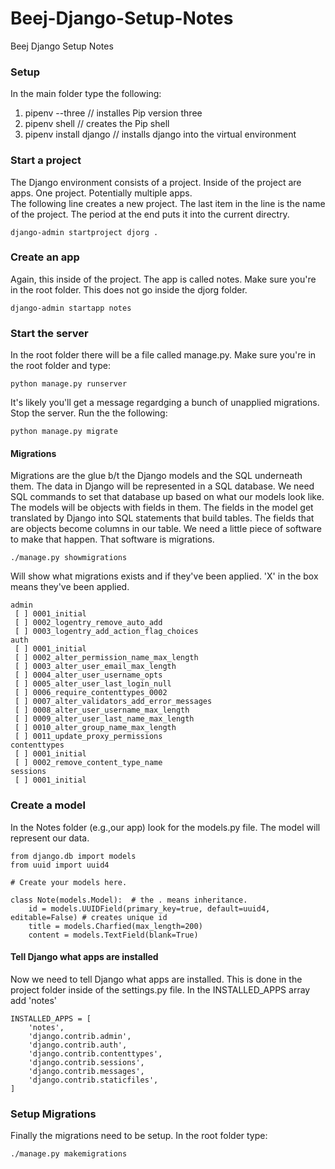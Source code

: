 # Beej-Django-Setup-Notes
Beej Django Setup Notes

### Setup
In the main folder type the following:    
1. pipenv --three   // installes Pip version three    
2. pipenv shell // creates the Pip shell    
3. pipenv install django // installs django into the virtual environment    


### Start a project

The Django environment consists of a project.  Inside of the project are apps.  One project.  Potentially multiple apps.    
The following line creates a new project.  The last item in the line is the name of the project. The period at the end puts it into the current directry.
```
django-admin startproject djorg .
```

### Create an app    
Again, this inside of the project.  The app is called notes. Make sure you're in the root folder. This does not go inside the djorg folder.
```
django-admin startapp notes
```

### Start the server
In the root folder there will be a file called manage.py.  Make sure you're in the root folder and type:
```
python manage.py runserver
```
It's likely you'll get a message regardging a bunch of unapplied migrations.  Stop the server. Run the the following:
```
python manage.py migrate
```

#### Migrations
Migrations are the glue b/t the Django models and the SQL underneath them. The data in Django will be represented in a SQL database.  We need SQL commands to set that database up based on what our models look like. The models will be objects with fields in them.  The fields in the model get translated by Django into SQL statements that build tables. The fields that are objects become columns in our table. We need a little piece of software to make that happen. That software is migrations.
```
./manage.py showmigrations
```
Will show what migrations exists and if they've been applied. 'X' in the box means they've been applied.
```
admin
 [ ] 0001_initial
 [ ] 0002_logentry_remove_auto_add
 [ ] 0003_logentry_add_action_flag_choices
auth
 [ ] 0001_initial
 [ ] 0002_alter_permission_name_max_length
 [ ] 0003_alter_user_email_max_length
 [ ] 0004_alter_user_username_opts
 [ ] 0005_alter_user_last_login_null
 [ ] 0006_require_contenttypes_0002
 [ ] 0007_alter_validators_add_error_messages
 [ ] 0008_alter_user_username_max_length
 [ ] 0009_alter_user_last_name_max_length
 [ ] 0010_alter_group_name_max_length
 [ ] 0011_update_proxy_permissions
contenttypes
 [ ] 0001_initial
 [ ] 0002_remove_content_type_name
sessions
 [ ] 0001_initial
 ```

### Create a model
In the Notes folder (e.g.,our app) look for the models.py file.  The model will represent our data.    
```
from django.db import models
from uuid import uuid4

# Create your models here.

class Note(models.Model):  # the . means inheritance.
    id = models.UUIDField(primary_key=true, default=uuid4, editable=False) # creates unique id
    title = models.Charfied(max_length=200)
    content = models.TextField(blank=True)
```

#### Tell Django what apps are installed
Now we need to tell Django what apps are installed. This is done in the project folder inside of the settings.py file.  In the INSTALLED_APPS array add 'notes'
```
INSTALLED_APPS = [
    'notes',
    'django.contrib.admin',
    'django.contrib.auth',
    'django.contrib.contenttypes',
    'django.contrib.sessions',
    'django.contrib.messages',
    'django.contrib.staticfiles',
]
```
### Setup Migrations
Finally the migrations need to be setup.  In the root folder type:
```
./manage.py makemigrations
```
